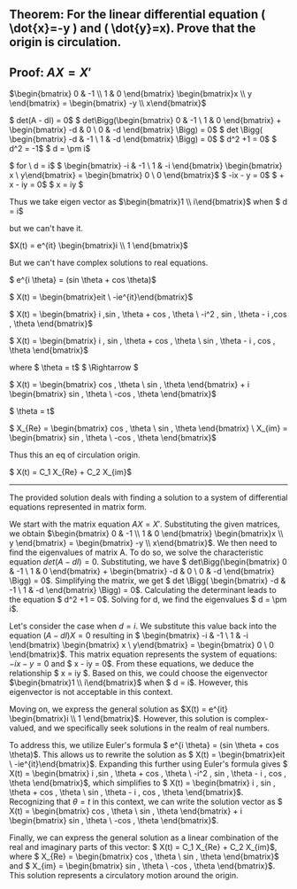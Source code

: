 ## Theorem: For the linear differential equation \( \dot{x}=-y \) and \( \dot{y}=x). Prove that the origin is circulation.


## Proof: $AX = X'$

$\begin{bmatrix} 0 & -1 \\ 1 & 0 \end{bmatrix} \begin{bmatrix}x \\ y \end{bmatrix} = \begin{bmatrix} -y \\ x\end{bmatrix}$

$ det(A - dI) = 0$
$ det\Bigg(\begin{bmatrix} 0 & -1 \\ 1 & 0 \end{bmatrix} + \begin{bmatrix} -d & 0 \\ 0 & -d \end{bmatrix} \Bigg) = 0$
$ det \Bigg( \begin{bmatrix} -d & -1 \\ 1 & -d \end{bmatrix} \Bigg) = 0$
$ d^2 +1 = 0$
$ d^2 = -1$
$ d = \pm i$

$ for \ d = i$
$ \begin{bmatrix} -i & -1 \\ 1 & -i \end{bmatrix} \begin{bmatrix} x \\ y\end{bmatrix} = \begin{bmatrix} 0 \\ 0 \end{bmatrix}$
$ -ix - y = 0$
$ + x - iy = 0$
$ x = iy $

Thus we take eigen vector as $\begin{bmatrix}1 \\ i\end{bmatrix}$ when $ d = i$

but we can't have it.

$X(t) = e^{it} \begin{bmatrix}i \\ 1 \end{bmatrix}$

But we can't have complex solutions to real equations.

$ e^{i \theta} = (sin \theta + cos \theta)$

$ X(t) = \begin{bmatrix}eit \\ -ie^{it}\end{bmatrix}$

$ X(t) = \begin{bmatrix} i \,sin \, \theta + cos \, \theta \\ -i^2 \, sin \, \theta - i \,cos \, \theta \end{bmatrix}$

$ X(t) = \begin{bmatrix} i \, sin \, \theta + cos \, \theta \\ sin \, \theta - i \, cos \, \theta \end{bmatrix}$

where $ \theta = t$
$  \Rightarrow $

$ X(t) = \begin{bmatrix} cos \, \theta \\ sin \, \theta \end{bmatrix} + i \begin{bmatrix} sin \, \theta \\ -cos \, \theta \end{bmatrix}$

$ \theta = t$

$ X_{Re} =  \begin{bmatrix} cos \, \theta \\ sin \, \theta \end{bmatrix} \ X_{im} =  \begin{bmatrix} sin \, \theta \\ -cos \, \theta \end{bmatrix}$

Thus this an eq of circulation origin. 

$ X(t) = C_1 X_{Re} + C_2 X_{im}$

---
The provided solution deals with finding a solution to a system of differential equations represented in matrix form. 

We start with the matrix equation $AX=X'$. Substituting the given matrices, we obtain $\begin{bmatrix} 0 & -1 \\ 1 & 0 \end{bmatrix} \begin{bmatrix}x \\ y \end{bmatrix} = \begin{bmatrix} -y \\ x\end{bmatrix}$.  We then need to find the eigenvalues of matrix A. To do so, we solve the characteristic equation  $det(A - dI) = 0$. Substituting, we have $ det\Bigg(\begin{bmatrix} 0 & -1 \\ 1 & 0 \end{bmatrix} + \begin{bmatrix} -d & 0 \\ 0 & -d \end{bmatrix} \Bigg) = 0$. Simplifying the matrix, we get $ det \Bigg( \begin{bmatrix} -d & -1 \\ 1 & -d \end{bmatrix} \Bigg) = 0$.  Calculating the determinant leads to the equation $ d^2 +1 = 0$. Solving for d, we find the eigenvalues $ d = \pm i$.

Let's consider the case when  $d = i$. We substitute this value back into the equation $(A-dI)X=0$ resulting in $ \begin{bmatrix} -i & -1 \\ 1 & -i \end{bmatrix} \begin{bmatrix} x \\ y\end{bmatrix} = \begin{bmatrix} 0 \\ 0 \end{bmatrix}$. This matrix equation represents the system of equations: $-ix - y = 0$ and $ x - iy = 0$. From these equations, we deduce the relationship $ x = iy $. Based on this, we could choose the eigenvector $\begin{bmatrix}1 \\ i\end{bmatrix}$ when $ d = i$. However, this eigenvector is not acceptable in this context.

Moving on, we express the general solution as $X(t) = e^{it} \begin{bmatrix}i \\ 1 \end{bmatrix}$.  However, this solution is complex-valued, and we specifically seek solutions in the realm of real numbers.

To address this, we utilize Euler's formula $ e^{i \theta} = (sin \theta + cos \theta)$. This allows us to rewrite the solution as $ X(t) = \begin{bmatrix}eit \\ -ie^{it}\end{bmatrix}$. Expanding this further using Euler's formula gives  $ X(t) = \begin{bmatrix} i \,sin \, \theta + cos \, \theta \\ -i^2 \, sin \, \theta - i \, cos \, \theta \end{bmatrix}$, which simplifies to $ X(t) = \begin{bmatrix} i \, sin \, \theta + cos \, \theta \\ sin \, \theta - i \, cos \, \theta \end{bmatrix}$. Recognizing that $\theta=t$ in this context, we can write the solution vector as $ X(t) = \begin{bmatrix} cos \, \theta \\ sin \, \theta \end{bmatrix} + i \begin{bmatrix} sin \, \theta \\ -cos \, \theta \end{bmatrix}$.

Finally, we can express the general solution as a linear combination of the real and imaginary parts of this vector:  $ X(t) = C_1 X_{Re} + C_2 X_{im}$, where $ X_{Re} =  \begin{bmatrix} cos \, \theta \\ sin \, \theta \end{bmatrix}$ and $ X_{im} =  \begin{bmatrix} sin \, \theta \\ -cos \, \theta \end{bmatrix}$.  This solution represents a circulatory motion around the origin. 
